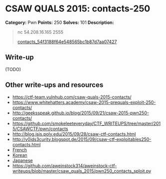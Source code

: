 # CSAW QUALS 2015: contacts-250

**Category:** Pwn
**Points:** 250
**Solves:** 101
**Description:**

> nc 54.208.16.165 2555
>
> [contacts_54f3188f64e548565bc1b87d7aa07427](contacts_54f3188f64e548565bc1b87d7aa07427)


## Write-up

(TODO)

## Other write-ups and resources

* <https://ctf-team.vulnhub.com/csaw-quals-2015-contacts/>
* <https://www.whitehatters.academy/csaw-2015-prequals-exploit-250-contacts/>
* <http://geeksspeak.github.io/blog/2015/09/21/csaw-2015-pwn250-contacts/>
* <https://github.com/smokeleeteveryday/CTF_WRITEUPS/tree/master/2015/CSAWCTF/pwn/contacts>
* <http://blog.isis.poly.edu/2015/09/28/csaw-ctf-contacts.html>
* <http://v0ids3curity.blogspot.de/2015/09/csaw-ctf-exploitables250-contacts.html>
* [French](https://github.com/t00sh/tosh-codes/blob/master/content/CTF/csaw_preq2015_exploit250.md)
* [Korean](http://trich.im/?p=74)
* [Japanese](http://charo-it.hatenablog.jp/entry/2015/09/23/144438)
* <https://github.com/aweinstock314/aweinstock-ctf-writeups/blob/master/csaw_quals_2015/pwn250_contacts_sploit.py>
